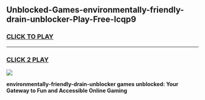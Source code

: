 
## Unblocked-Games-environmentally-friendly-drain-unblocker-Play-Free-lcqp9
<h3>
<a href="https://premium76.site?title=environmentally-friendly-drain-unblocker&ref=19M">CLICK TO PLAY</a></h3>
<hr>

<h3>
<a href="https://premium76.site?title=environmentally-friendly-drain-unblocker&ref=19M">CLICK 2 PLAY</a>
  
</h3>

<a href="https://premium76.site?title=environmentally-friendly-drain-unblocker&ref=19M"><img src="https://clearcache.store/games.png"></a>


**environmentally-friendly-drain-unblocker games unblocked: Your Gateway to Fun and Accessible Online Gaming**
